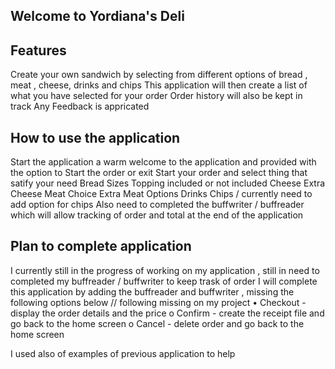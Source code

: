 Welcome to Yordiana's Deli 
----------------------------------------------------------------------------------------
Features
---------------------------
Create your own sandwich by selecting from different options of bread , meat , cheese, drinks and chips
This application will then create a list of what you have selected for your order 
Order history will also be kept in track 
Any Feedback is appricated 

How to use the application
--------------------------------
Start the application a warm welcome to the application and provided with the option to Start the order or exit 
Start your order and select thing that satify your need
Bread 
Sizes
Topping included or not included 
Cheese
Extra Cheese 
Meat Choice 
Extra Meat Options 
Drinks 
Chips / currently need to add option for chips 
Also need to completed the buffwriter / buffreader which will allow tracking of order and total at the end of the application 

Plan to complete application 
-------------------------------------
I currently still in the progress of working on my application , still in need to completed my buffreader / buffwriter to keep trask of order 
I will complete this application by adding the buffreader and buffwriter , missing the following options below 
// following missing on my project 
• Checkout - display the order details and the price
o Confirm - create the receipt file and go back to the home screen
o Cancel - delete order and go back to the home screen

I used also of examples of previous application to help 



